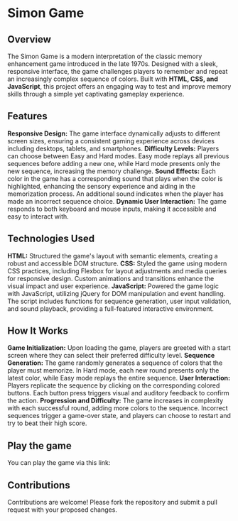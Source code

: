 # Simon Game
## Overview
The Simon Game is a modern interpretation of the classic memory enhancement game introduced in the late 1970s.
Designed with a sleek, responsive interface, the game challenges players to remember and repeat an increasingly complex sequence of colors.
Built with **HTML, CSS, and JavaScript**, this project offers an engaging way to test and improve memory skills through a simple yet captivating gameplay experience.

## Features
**Responsive Design:** The game interface dynamically adjusts to different screen sizes, ensuring a consistent gaming experience across devices including desktops, tablets, and smartphones.
**Difficulty Levels:** Players can choose between Easy and Hard modes. Easy mode replays all previous sequences before adding a new one, while Hard mode presents only the new sequence, increasing the memory challenge.
**Sound Effects:** Each color in the game has a corresponding sound that plays when the color is highlighted, enhancing the sensory experience and aiding in the memorization process. An additional sound indicates when the player has made an incorrect sequence choice.
**Dynamic User Interaction:** The game responds to both keyboard and mouse inputs, making it accessible and easy to interact with.

## Technologies Used
**HTML:** Structured the game's layout with semantic elements, creating a robust and accessible DOM structure.
**CSS:** Styled the game using modern CSS practices, including Flexbox for layout adjustments and media queries for responsive design. Custom animations and transitions enhance the visual impact and user experience.
**JavaScript:** Powered the game logic with JavaScript, utilizing jQuery for DOM manipulation and event handling. The script includes functions for sequence generation, user input validation, and sound playback, providing a full-featured interactive environment.

## How It Works
**Game Initialization:** Upon loading the game, players are greeted with a start screen where they can select their preferred difficulty level.
**Sequence Generation:** The game randomly generates a sequence of colors that the player must memorize. In Hard mode, each new round presents only the latest color, while Easy mode replays the entire sequence.
**User Interaction:** Players replicate the sequence by clicking on the corresponding colored buttons. Each button press triggers visual and auditory feedback to confirm the action.
**Progression and Difficulty:** The game increases in complexity with each successful round, adding more colors to the sequence. Incorrect sequences trigger a game-over state, and players can choose to restart and try to beat their high score.

## Play the game
You can play the game via this link:

## Contributions
Contributions are welcome! Please fork the repository and submit a pull request with your proposed changes.

